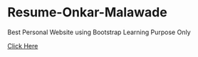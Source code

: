 # Resume-Onkar-Malawade
Best Personal Website using Bootstrap Learning Purpose Only

<a href="https://onkarmalawade.github.io/Resume-Onkar-Malawade/"> Click Here </a>
